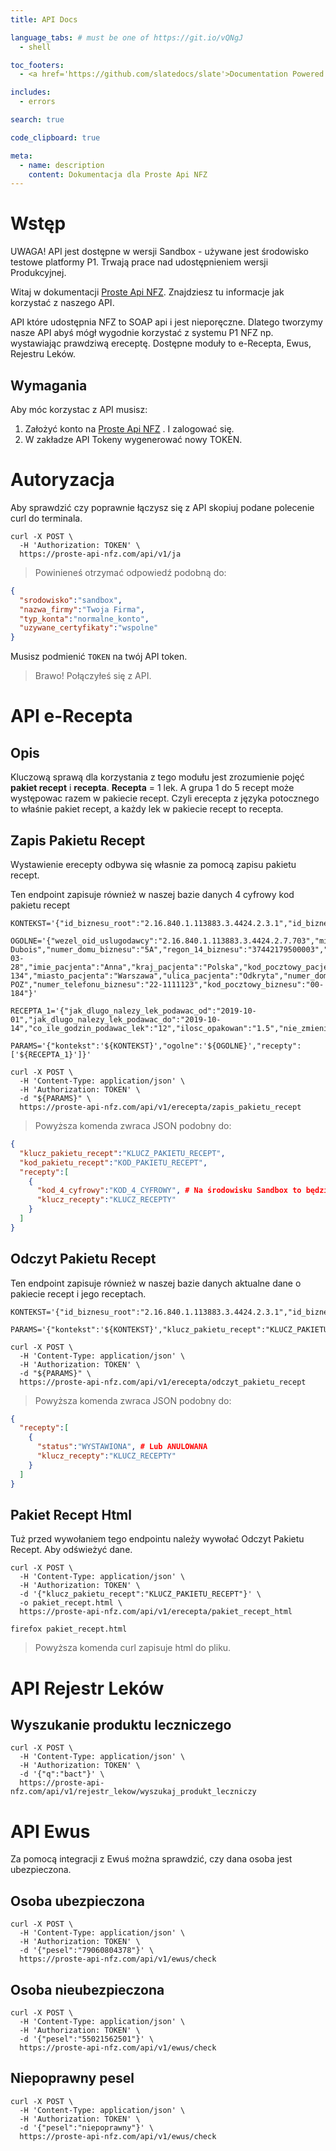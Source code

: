 ```yaml
---
title: API Docs

language_tabs: # must be one of https://git.io/vQNgJ
  - shell

toc_footers:
  - <a href='https://github.com/slatedocs/slate'>Documentation Powered by Slate</a>

includes:
  - errors

search: true

code_clipboard: true

meta:
  - name: description
    content: Dokumentacja dla Proste Api NFZ
---
```


# Wstęp

<aside class="warning">
UWAGA! API jest dostępne w wersji Sandbox - używane jest środowisko testowe platformy P1. Trwają prace nad udostępnieniem wersji Produkcyjnej.
</aside>

Witaj w dokumentacji [Proste Api NFZ](https://proste-api-nfz.com). Znajdziesz tu informacje jak korzystać z naszego API.

API które udostępnia NFZ to SOAP api i jest nieporęczne. Dlatego tworzymy nasze API abyś mógł wygodnie korzystać z systemu P1 NFZ np. wystawiając prawdziwą ereceptę. Dostępne moduły to e-Recepta, Ewus, Rejestru Leków.

## Wymagania

Aby móc korzystac z API musisz:

1. Założyć konto na [Proste Api NFZ](https://proste-api-nfz.com) . I zalogować się.
2. W zakładze API Tokeny wygenerować nowy TOKEN.

# Autoryzacja

Aby sprawdzić czy poprawnie łączysz się z API skopiuj podane polecenie curl do terminala.

```shell
curl -X POST \
  -H 'Authorization: TOKEN' \
  https://proste-api-nfz.com/api/v1/ja
```

> Powinieneś otrzymać odpowiedź podobną do:

```json
{
  "srodowisko":"sandbox",
  "nazwa_firmy":"Twoja Firma",
  "typ_konta":"normalne_konto",
  "uzywane_certyfikaty":"wspolne"
}
```

<aside class="notice">
Musisz podmienić <code>TOKEN</code> na twój API token.
</aside>

> Brawo! Połączyłeś się z API.

# API e-Recepta

## Opis

Kluczową sprawą dla korzystania z tego modułu jest zrozumienie pojęć **pakiet recept** i **recepta**. **Recepta** = 1 lek. A grupa 1 do 5 recept może występowac razem w pakiecie recept. Czyli erecepta z języka potocznego to właśnie pakiet recept, a każdy lek w pakiecie recept to recepta.

## Zapis Pakietu Recept

Wystawienie erecepty odbywa się własnie za pomocą zapisu pakietu recept.

Ten endpoint zapisuje również w naszej bazie danych 4 cyfrowy kod pakietu recept

```shell
KONTEKST='{"id_biznesu_root":"2.16.840.1.113883.3.4424.2.3.1","id_biznesu_ext":"000000927012","id_uzytkownika_root":"2.16.840.1.113883.3.4424.1.6.2","id_uzytkownika_ext":"2179350","id_miejsca_pracy_root":"2.16.840.1.113883.3.4424.2.3.2","id_miejsca_pracy_ext":"4","rola_biznesowa":"LEKARZ_LEK_DENTYSTA_FELCZER"}'

OGOLNE='{"wezel_oid_uslugodawcy":"2.16.840.1.113883.3.4424.2.7.703","miasto_biznesu":"Warszawa","ulica_biznesu":"ul. Dubois","numer_domu_biznesu":"5A","regon_14_biznesu":"37442179500003","pesel_pacjenta":"70032816894","plec_pacjenta":"M","data_urodzenia_pacjenta":"1970-03-28","imie_pacjenta":"Anna","kraj_pacjenta":"Polska","kod_pocztowy_pacjenta":"03-134","miasto_pacjenta":"Warszawa","ulica_pacjenta":"Odkryta","numer_domu_pacjenta":"41","numer_mieszkania_pacjenta":"12","nazwisko_pacjenta":"Kasina","imie_lekarza":"Adam","nazwisko_lekarza":"Kowalski","nazwa_biznesu":"Poradnia POZ","numer_telefonu_biznesu":"22-1111123","kod_pocztowy_biznesu":"00-184"}'

RECEPTA_1='{"jak_dlugo_nalezy_lek_podawac_od":"2019-10-01","jak_dlugo_nalezy_lek_podawac_do":"2019-10-14","co_ile_godzin_podawac_lek":"12","ilosc_opakowan":"1.5","nie_zmieniac":true,"poziom_odplatnosci":"pelnoplatne","gtin_opakowania":"05909997196053","numer_zbioru_wersji_root":"2.16.840.1.113883.3.4424.2.7.703.2.2"}'

PARAMS='{"kontekst":'${KONTEKST}',"ogolne":'${OGOLNE}',"recepty":['${RECEPTA_1}']}'

curl -X POST \
  -H 'Content-Type: application/json' \
  -H 'Authorization: TOKEN' \
  -d "${PARAMS}" \
  https://proste-api-nfz.com/api/v1/erecepta/zapis_pakietu_recept
```

> Powyższa komenda zwraca JSON podobny do:

```json
{
  "klucz_pakietu_recept":"KLUCZ_PAKIETU_RECEPT",
  "kod_pakietu_recept":"KOD_PAKIETU_RECEPT",
  "recepty":[
    {
      "kod_4_cyfrowy":"KOD_4_CYFROWY", # Na środowisku Sandbox to będzie zawsze 0000
      "klucz_recepty":"KLUCZ_RECEPTY"
    }
  ]
}
```

## Odczyt Pakietu Recept

Ten endpoint zapisuje również w naszej bazie danych aktualne dane o pakiecie recept i jego receptach.

```shell
KONTEKST='{"id_biznesu_root":"2.16.840.1.113883.3.4424.2.3.1","id_biznesu_ext":"000000927012","id_uzytkownika_root":"2.16.840.1.113883.3.4424.1.6.2","id_uzytkownika_ext":"2179350","id_miejsca_pracy_root":"2.16.840.1.113883.3.4424.2.3.2","id_miejsca_pracy_ext":"4","rola_biznesowa":"LEKARZ_LEK_DENTYSTA_FELCZER"}'

PARAMS='{"kontekst":'${KONTEKST}',"klucz_pakietu_recept":"KLUCZ_PAKIETU_RECEPT"}'

curl -X POST \
  -H 'Content-Type: application/json' \
  -H 'Authorization: TOKEN' \
  -d "${PARAMS}" \
  https://proste-api-nfz.com/api/v1/erecepta/odczyt_pakietu_recept
```

> Powyższa komenda zwraca JSON podobny do:

```json
{
  "recepty":[
    {
      "status":"WYSTAWIONA", # Lub ANULOWANA
      "klucz_recepty":"KLUCZ_RECEPTY"
    }
  ]
}
```

## Pakiet Recept Html

Tuż przed wywołaniem tego endpointu należy wywołać Odczyt Pakietu Recept. Aby odświeżyć dane.

```shell
curl -X POST \
  -H 'Content-Type: application/json' \
  -H 'Authorization: TOKEN' \
  -d '{"klucz_pakietu_recept":"KLUCZ_PAKIETU_RECEPT"}' \
  -o pakiet_recept.html \
  https://proste-api-nfz.com/api/v1/erecepta/pakiet_recept_html

firefox pakiet_recept.html
```

> Powyższa komenda curl zapisuje html do pliku.

# API Rejestr Leków

## Wyszukanie produktu leczniczego

```shell
curl -X POST \
  -H 'Content-Type: application/json' \
  -H 'Authorization: TOKEN' \
  -d '{"q":"bact"}' \
  https://proste-api-nfz.com/api/v1/rejestr_lekow/wyszukaj_produkt_leczniczy
```

# API Ewus

Za pomocą integracji z Ewuś można sprawdzić, czy dana osoba jest ubezpieczona.

## Osoba ubezpieczona

```
curl -X POST \
  -H 'Content-Type: application/json' \
  -H 'Authorization: TOKEN' \
  -d '{"pesel":"79060804378"}' \
  https://proste-api-nfz.com/api/v1/ewus/check
```

## Osoba nieubezpieczona

```
curl -X POST \
  -H 'Content-Type: application/json' \
  -H 'Authorization: TOKEN' \
  -d '{"pesel":"55021562501"}' \
  https://proste-api-nfz.com/api/v1/ewus/check
```

## Niepoprawny pesel

```
curl -X POST \
  -H 'Content-Type: application/json' \
  -H 'Authorization: TOKEN' \
  -d '{"pesel":"niepoprawny"}' \
  https://proste-api-nfz.com/api/v1/ewus/check
```
